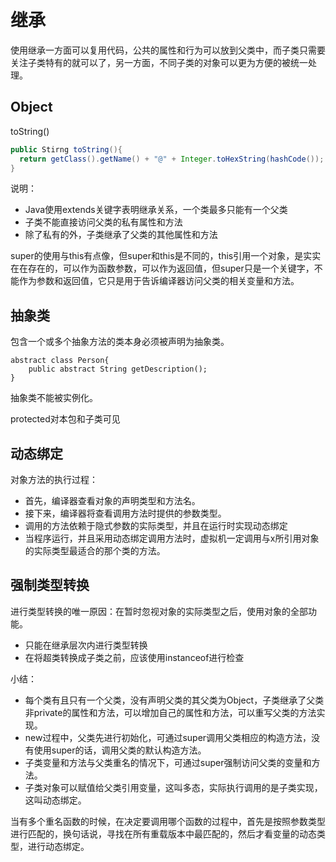 继承
======

使用继承一方面可以复用代码，公共的属性和行为可以放到父类中，而子类只需要关注子类特有的就可以了，另一方面，不同子类的对象可以更为方便的被统一处理。

Object
------
toString()
```java
public Stirng toString(){
  return getClass().getName() + "@" + Integer.toHexString(hashCode());
}
```
说明：

* Java使用extends关键字表明继承关系，一个类最多只能有一个父类
* 子类不能直接访问父类的私有属性和方法
* 除了私有的外，子类继承了父类的其他属性和方法

super的使用与this有点像，但super和this是不同的，this引用一个对象，是实实在在存在的，可以作为函数参数，可以作为返回值，但super只是一个关键字，不能作为参数和返回值，它只是用于告诉编译器访问父类的相关变量和方法。

抽象类
---
包含一个或多个抽象方法的类本身必须被声明为抽象类。
```
abstract class Person{
    public abstract String getDescription();
}
```
抽象类不能被实例化。

protected对本包和子类可见

动态绑定
--------
对象方法的执行过程：
* 首先，编译器查看对象的声明类型和方法名。
* 接下来，编译器将查看调用方法时提供的参数类型。
* 调用的方法依赖于隐式参数的实际类型，并且在运行时实现动态绑定
* 当程序运行，并且采用动态绑定调用方法时，虚拟机一定调用与x所引用对象的实际类型最适合的那个类的方法。

强制类型转换
------
进行类型转换的唯一原因：在暂时忽视对象的实际类型之后，使用对象的全部功能。
* 只能在继承层次内进行类型转换
* 在将超类转换成子类之前，应该使用instanceof进行检查


小结：

* 每个类有且只有一个父类，没有声明父类的其父类为Object，子类继承了父类非private的属性和方法，可以增加自己的属性和方法，可以重写父类的方法实现。
* new过程中，父类先进行初始化，可通过super调用父类相应的构造方法，没有使用super的话，调用父类的默认构造方法。
* 子类变量和方法与父类重名的情况下，可通过super强制访问父类的变量和方法。
* 子类对象可以赋值给父类引用变量，这叫多态，实际执行调用的是子类实现，这叫动态绑定。



当有多个重名函数的时候，在决定要调用哪个函数的过程中，首先是按照参数类型进行匹配的，换句话说，寻找在所有重载版本中最匹配的，然后才看变量的动态类型，进行动态绑定。
